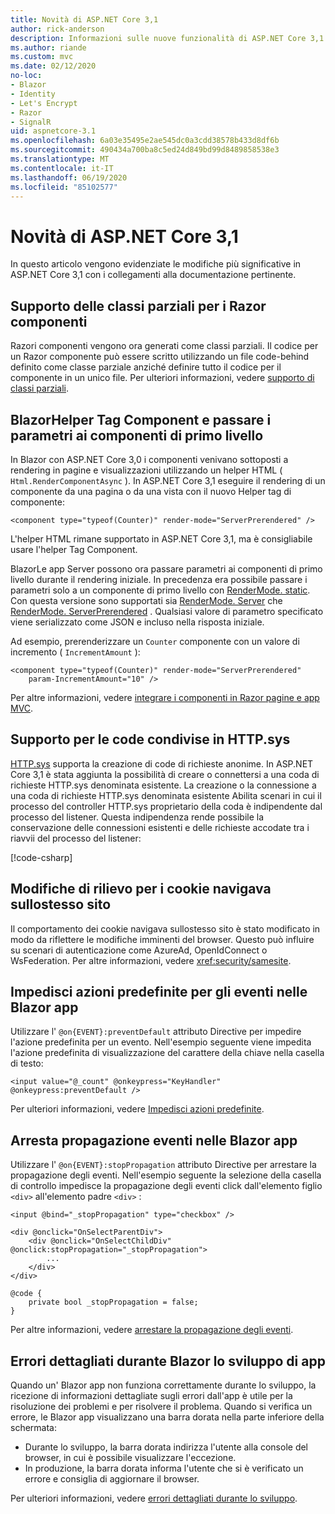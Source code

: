 ```yaml
---
title: Novità di ASP.NET Core 3,1
author: rick-anderson
description: Informazioni sulle nuove funzionalità di ASP.NET Core 3,1.
ms.author: riande
ms.custom: mvc
ms.date: 02/12/2020
no-loc:
- Blazor
- Identity
- Let's Encrypt
- Razor
- SignalR
uid: aspnetcore-3.1
ms.openlocfilehash: 6a03e35495e2ae545dc0a3cdd38578b433d8df6b
ms.sourcegitcommit: 490434a700ba8c5ed24d849bd99d8489858538e3
ms.translationtype: MT
ms.contentlocale: it-IT
ms.lasthandoff: 06/19/2020
ms.locfileid: "85102577"
---
```

# <a name="whats-new-in-aspnet-core-31"></a>Novità di ASP.NET Core 3,1

In questo articolo vengono evidenziate le modifiche più significative in ASP.NET Core 3,1 con i collegamenti alla documentazione pertinente.

## <a name="partial-class-support-for-razor-components"></a>Supporto delle classi parziali per i Razor componenti

Razori componenti vengono ora generati come classi parziali. Il codice per un Razor componente può essere scritto utilizzando un file code-behind definito come classe parziale anziché definire tutto il codice per il componente in un unico file. Per ulteriori informazioni, vedere [supporto di classi parziali](xref:blazor/components/index#partial-class-support).

## <a name="blazor-component-tag-helper-and-pass-parameters-to-top-level-components"></a>BlazorHelper Tag Component e passare i parametri ai componenti di primo livello

In Blazor con ASP.NET Core 3,0 i componenti venivano sottoposti a rendering in pagine e visualizzazioni utilizzando un helper HTML ( `Html.RenderComponentAsync` ). In ASP.NET Core 3,1 eseguire il rendering di un componente da una pagina o da una vista con il nuovo Helper tag di componente:

```cshtml
<component type="typeof(Counter)" render-mode="ServerPrerendered" />
```

L'helper HTML rimane supportato in ASP.NET Core 3,1, ma è consigliabile usare l'helper Tag Component.

BlazorLe app Server possono ora passare parametri ai componenti di primo livello durante il rendering iniziale. In precedenza era possibile passare i parametri solo a un componente di primo livello con [RenderMode. static](xref:Microsoft.AspNetCore.Mvc.Rendering.RenderMode.Static). Con questa versione sono supportati sia [RenderMode. Server](xref:Microsoft.AspNetCore.Mvc.Rendering.RenderMode.Server) che [RenderMode. ServerPrerendered](xref:Microsoft.AspNetCore.Mvc.Rendering.RenderMode.ServerPrerendered) . Qualsiasi valore di parametro specificato viene serializzato come JSON e incluso nella risposta iniziale.

Ad esempio, prerenderizzare un `Counter` componente con un valore di incremento ( `IncrementAmount` ):

```cshtml
<component type="typeof(Counter)" render-mode="ServerPrerendered" 
    param-IncrementAmount="10" />
```

Per altre informazioni, vedere [integrare i componenti in Razor pagine e app MVC](xref:blazor/components/integrate-components-into-razor-pages-and-mvc-apps).

## <a name="support-for-shared-queues-in-httpsys"></a>Supporto per le code condivise in HTTP.sys

[HTTP.sys](xref:fundamentals/servers/httpsys) supporta la creazione di code di richieste anonime. In ASP.NET Core 3,1 è stata aggiunta la possibilità di creare o connettersi a una coda di richieste HTTP.sys denominata esistente. La creazione o la connessione a una coda di richieste HTTP.sys denominata esistente Abilita scenari in cui il processo del controller HTTP.sys proprietario della coda è indipendente dal processo del listener. Questa indipendenza rende possibile la conservazione delle connessioni esistenti e delle richieste accodate tra i riavvii del processo del listener:

[!code-csharp[](sample/Program.cs?name=snippet)]

## <a name="breaking-changes-for-samesite-cookies"></a>Modifiche di rilievo per i cookie navigava sullostesso sito

Il comportamento dei cookie navigava sullostesso sito è stato modificato in modo da riflettere le modifiche imminenti del browser. Questo può influire su scenari di autenticazione come AzureAd, OpenIdConnect o WsFederation. Per altre informazioni, vedere <xref:security/samesite>.

## <a name="prevent-default-actions-for-events-in-blazor-apps"></a>Impedisci azioni predefinite per gli eventi nelle Blazor app

Utilizzare l' `@on{EVENT}:preventDefault` attributo Directive per impedire l'azione predefinita per un evento. Nell'esempio seguente viene impedita l'azione predefinita di visualizzazione del carattere della chiave nella casella di testo:

```razor
<input value="@_count" @onkeypress="KeyHandler" @onkeypress:preventDefault />
```

Per ulteriori informazioni, vedere [Impedisci azioni predefinite](xref:blazor/components/event-handling#prevent-default-actions).

## <a name="stop-event-propagation-in-blazor-apps"></a>Arresta propagazione eventi nelle Blazor app

Utilizzare l' `@on{EVENT}:stopPropagation` attributo Directive per arrestare la propagazione degli eventi. Nell'esempio seguente la selezione della casella di controllo impedisce la propagazione degli eventi click dall'elemento figlio `<div>` all'elemento padre `<div>` :

```razor
<input @bind="_stopPropagation" type="checkbox" />

<div @onclick="OnSelectParentDiv">
    <div @onclick="OnSelectChildDiv" @onclick:stopPropagation="_stopPropagation">
        ...
    </div>
</div>

@code {
    private bool _stopPropagation = false;
}
```

Per altre informazioni, vedere [arrestare la propagazione degli eventi](xref:blazor/components/event-handling#stop-event-propagation).

## <a name="detailed-errors-during-blazor-app-development"></a>Errori dettagliati durante Blazor lo sviluppo di app

Quando un' Blazor app non funziona correttamente durante lo sviluppo, la ricezione di informazioni dettagliate sugli errori dall'app è utile per la risoluzione dei problemi e per risolvere il problema. Quando si verifica un errore, le Blazor app visualizzano una barra dorata nella parte inferiore della schermata:

* Durante lo sviluppo, la barra dorata indirizza l'utente alla console del browser, in cui è possibile visualizzare l'eccezione.
* In produzione, la barra dorata informa l'utente che si è verificato un errore e consiglia di aggiornare il browser.

Per ulteriori informazioni, vedere [errori dettagliati durante lo sviluppo](xref:blazor/fundamentals/handle-errors#detailed-errors-during-development).
